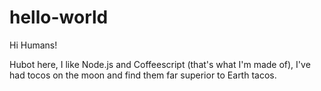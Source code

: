 # hello-world

Hi Humans!

Hubot here, I like Node.js and Coffeescript (that's what I'm made of),
I've had tocos on the moon and find them far superior to Earth tacos.
